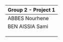 | Group 2 - Project 1      |
|--------------------------|
| ABBES Nourhene      | 
| BEN AISSIA Sami             |
|               |
|     | 
|           | 
